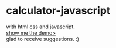 # calculator-javascript
with html css and javascript.  
[show me the demo>](http://vinechen.com/calculator)  
glad to receive suggestions. :)  


